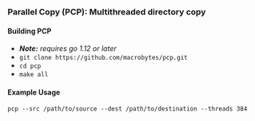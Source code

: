 ### Parallel Copy (PCP): Multithreaded directory copy

#### Building PCP

*  ***Note:*** *requires go 1.12 or later*
* `git clone https://github.com/macrobytes/pcp.git`
* `cd pcp`
* `make all`


#### Example Usage


`pcp --src /path/to/source --dest /path/to/destination --threads 384`

